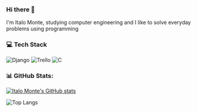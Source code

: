 ### Hi there 👋

I'm Italo Monte, studying computer engineering and I like to solve everyday problems using programming

### 💻 Tech Stack

![Django](https://img.shields.io/badge/django-%23092E20.svg?style=for-the-badge&logo=django&logoColor=white) ![Trello](https://img.shields.io/badge/Trello-%23026AA7.svg?style=for-the-badge&logo=Trello&logoColor=white) ![C](https://img.shields.io/badge/c-%2300599C.svg?style=for-the-badge&logo=c&logoColor=white)

### 📊 GitHub Stats:
[![Italo Monte's GitHub stats](https://github-readme-stats.vercel.app/api?username=italomonte)](https://github.com/anuraghazra/github-readme-stats)

![Top Langs](https://github-readme-stats.vercel.app/api/top-langs/?username=italomonte&layout=compact)

